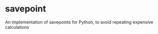 savepoint
=========

An implementation of savepoints for Python, to avoid repeating expensive calculations
